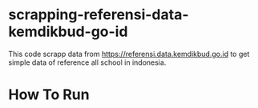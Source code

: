# scrapping-referensi-data-kemdikbud-go-id
This code scrapp data from https://referensi.data.kemdikbud.go.id to get simple data of reference all school in indonesia.

# How To Run
